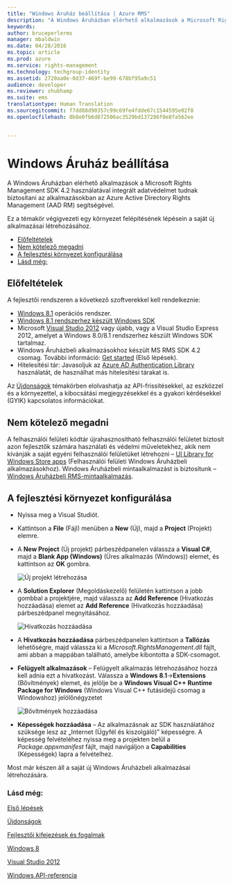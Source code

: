 ```yaml
---
title: "Windows Áruház beállítása | Azure RMS"
description: "A Windows Áruházban elérhető alkalmazások a Microsoft Rights Management SDK 4.2 használatával integrált adatvédelmet tudnak biztosítani az alkalmazásokban."
keywords: 
author: bruceperlerms
manager: mbaldwin
ms.date: 04/28/2016
ms.topic: article
ms.prod: azure
ms.service: rights-management
ms.technology: techgroup-identity
ms.assetid: 2720aa0e-0d37-469f-be99-678bf95a9c51
audience: developer
ms.reviewer: shubhamp
ms.suite: ems
translationtype: Human Translation
ms.sourcegitcommit: f7dd88d90357c99c69fe4fdde67c1544595e02f8
ms.openlocfilehash: 0b8e0fb6d872506ac3529bd137286f0e8fa562ee


---
```


# Windows Áruház beállítása

A Windows Áruházban elérhető alkalmazások a Microsoft Rights Management SDK 4.2 használatával integrált adatvédelmet tudnak biztosítani az alkalmazásokban az Azure Active Directory Rights Management (AAD RM) segítségével.

Ez a témakör végigvezeti egy környezet felépítésének lépésein a saját új alkalmazásai létrehozásához.

-   [Előfeltételek](#prerequisites)
-   [Nem kötelező megadni](#optional)
-   [A fejlesztési környezet konfigurálása](#configuring-your-development-environment)
-   [Lásd még:](#see-also)

## Előfeltételek


A fejlesztői rendszeren a következő szoftverekkel kell rendelkeznie:

-   [Windows 8.1](http://windows.microsoft.com/en-US/windows-8/meet) operációs rendszer.
-   [Windows 8.1 rendszerhez készült Windows SDK](https://msdn.microsoft.com/windows/desktop/bg162891.aspx)
-   Microsoft [Visual Studio 2012](http://www.microsoft.com/visualstudio/eng/products/visual-studio-overview) vagy újabb, vagy a Visual Studio Express 2012, amelyet a Windows 8.0/8.1 rendszerhez készült Windows SDK tartalmaz.
-   Windows Áruházbeli alkalmazásokhoz készült MS RMS SDK 4.2 csomag. További információ: [Get started](get-started.md) (Első lépések).
-   Hitelesítési tár: Javasoljuk az [Azure AD Authentication Library](https://msdn.microsoft.com/en-us/library/jj573266.aspx) használatát, de használhat más hitelesítési tárakat is.

Az [Újdonságok](release-notes.md) témakörben elolvashatja az API-frissítésekkel, az eszközzel és a környezettel, a kibocsátási megjegyzésekkel és a gyakori kérdésekkel (GYIK) kapcsolatos információkat.

## Nem kötelező megadni

A felhasználói felületi kódtár újrahasznosítható felhasználói felületet biztosít azon fejlesztők számára használati és védelmi műveletekhez, akik nem kívánják a saját egyéni felhasználói felületüket létrehozni – [UI Library for Windows Store apps](https://github.com/AzureAD/rms-sdk-ui-for-windowsstore) (Felhasználói felületi Windows Áruházbeli alkalmazásokhoz). Windows Áruházbeli mintaalkalmazást is biztosítunk – [Windows Áruházbeli RMS-mintaalkalmazás](https://github.com/AzureADSamples/rms-samples-for-windowsstore).

## A fejlesztési környezet konfigurálása


-   Nyissa meg a Visual Studiót.
-   Kattintson a **File** (Fájl) menüben a **New** (Új), majd a **Project** (Projekt) elemre.
-   A **New Project** (Új projekt) párbeszédpanelen válassza a **Visual C\#**, majd a **Blank App (Windows)** (Üres alkalmazás (Windows)) elemet, és kattintson az **OK** gombra.

    ![Új projekt létrehozása](../media/winrtsetup-newproj.png)

-   A **Solution Explorer** (Megoldáskezelő) felületén kattintson a jobb gombbal a projektjére, majd válassza az **Add Reference** (Hivatkozás hozzáadása) elemet az **Add Reference** (Hivatkozás hozzáadása) párbeszédpanel megnyitásához.

    ![Hivatkozás hozzáadása](../media/winrtsetup-addref.png)

-   A **Hivatkozás hozzáadása** párbeszédpanelen kattintson a **Tallózás** lehetőségre, majd válassza ki a *Microsoft.RightsManagement.dll* fájlt, ami abban a mappában található, amelybe kibontotta a SDK-csomagot.
-   **Felügyelt alkalmazások** – Felügyelt alkalmazás létrehozásához hozzá kell adnia ezt a hivatkozást. Válassza a **Windows 8.1**-&gt;**Extensions** (Bővítmények) elemet, és jelölje be a **Windows Visual C++ Runtime Package for Windows** (Windows Visual C++ futásidejű csomag a Windowshoz) jelölőnégyzetet

    ![Bővítmények hozzáadása](../media/winrtsetup-refmngr.png)

-   **Képességek hozzáadása** – Az alkalmazásnak az SDK használatához szüksége lesz az „Internet (Ügyfél és kiszolgáló)” képességre. A képesség felvételéhez nyissa meg a projekten belül a *Package.appxmanifest* fájlt, majd navigáljon a **Capabilities** (Képességek) lapra a felvételhez.

Most már készen áll a saját új Windows Áruházbeli alkalmazásai létrehozására.

### Lásd még:

[Első lépések](get-started.md)

[Újdonságok](release-notes.md)

[Fejlesztői kifejezések és fogalmak](core-concepts.md)

[Windows 8](http://windows.microsoft.com/en-US/windows-8/meet)

[Visual Studio 2012](http://www.microsoft.com/visualstudio/eng/products/visual-studio-overview)

[Windows API-referencia](/rights-management/sdk/4.2/api/winrt/Microsoft.RightsManagement)



<!--HONumber=Jul16_HO2-->


